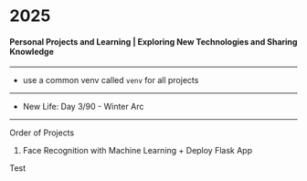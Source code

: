 # 2025
#### Personal Projects and Learning | Exploring New Technologies and Sharing Knowledge

---

- use a common venv called `venv` for all projects

--- 

- New Life: Day 3/90 - Winter Arc

---
Order of Projects

1. Face Recognition with Machine Learning + Deploy Flask App


Test
